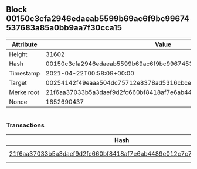 ## Block 00150c3cfa2946edaeab5599b69ac6f9bc99674537683a85a0bb9aa7f30cca15

Attribute | Value
--- | ---
Height | 31602
Hash | 00150c3cfa2946edaeab5599b69ac6f9bc99674537683a85a0bb9aa7f30cca15
Timestamp | 2021-04-22T00:58:09+00:00
Target | 00254142f49eaaa504dc75712e8378ad5316cbcead634704b3734b6271167cc4
Merke root | 21f6aa37033b5a3daef9d2fc660bf8418af7e6ab4489e012c7c7027a6828ea6f
Nonce | 1852690437

```

```

### Transactions

Hash | Amount
--- | ---
[21f6aa37033b5a3daef9d2fc660bf8418af7e6ab4489e012c7c7027a6828ea6f](21f6aa37033b5a3daef9d2fc660bf8418af7e6ab4489e012c7c7027a6828ea6f.md) | 10.00000000 SKEPTI 
